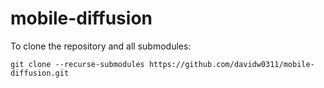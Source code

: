 # mobile-diffusion

To clone the repository and all submodules:

```
git clone --recurse-submodules https://github.com/davidw0311/mobile-diffusion.git
```
